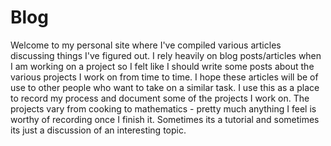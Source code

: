 # Blog

Welcome to my personal site where I've compiled various articles discussing things I've figured out. I rely heavily on blog posts/articles when I am working on a project
so I felt like I should write some posts about the various projects I work on from time to time. I hope these articles will be of use to other people who want to take on 
a similar task. I use this as a place to record my process and document some of
the projects I work on. The projects vary from cooking to mathematics - pretty much anything I feel is worthy of recording once I finish it. Sometimes its a tutorial
and sometimes its just a discussion of an interesting topic. 


